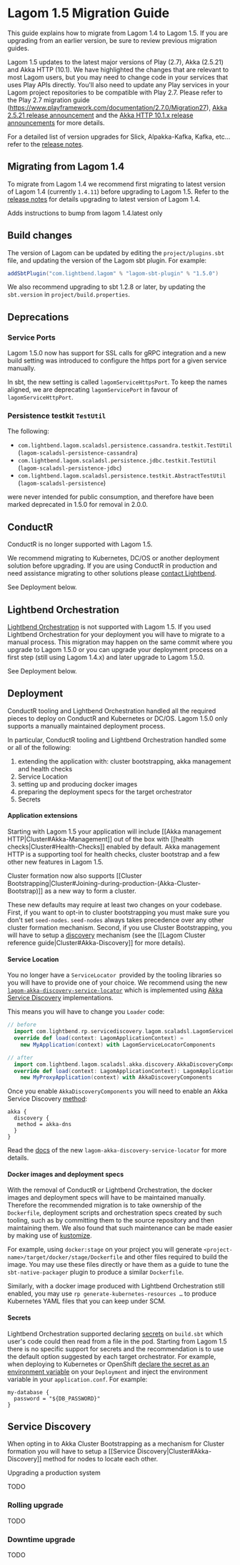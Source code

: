 # Lagom 1.5 Migration Guide

This guide explains how to migrate from Lagom 1.4 to Lagom 1.5. If you are upgrading from an earlier version, be sure to review previous migration guides.

Lagom 1.5 updates to the latest major versions of Play (2.7), Akka (2.5.21) and Akka HTTP (10.1). We have highlighted the changes that are relevant to most Lagom users, but you may need to change code in your services that uses Play APIs directly. You'll also need to update any Play services in your Lagom project repositories to be compatible with Play 2.7. Please refer to the Play 2.7 migration guide (https://www.playframework.com/documentation/2.7.0/Migration27), [Akka 2.5.21 release announcement](https://akka.io/blog/news/2019/02/13/akka-2.5.21-released) and the [Akka HTTP 10.1.x release announcements](https://akka.io/blog/news-archive.html) for more details.

For a detailed list of version upgrades for Slick, Alpakka-Kafka, Kafka, etc... refer to the [release notes](https://github.com/lagom/lagom/releases).

## Migrating from Lagom 1.4

To migrate from Lagom 1.4 we recommend first migrating to latest version of Lagom 1.4 (currently `1.4.11`) before upgrading to Lagom 1.5. Refer to the [release notes](https://github.com/lagom/lagom/releases) for details upgrading to latest version of Lagom 1.4.

Adds instructions to bump from lagom 1.4.latest only

## Build changes

The version of Lagom can be updated by editing the `project/plugins.sbt` file, and updating the version of the Lagom sbt plugin. For example:

```scala
addSbtPlugin("com.lightbend.lagom" % "lagom-sbt-plugin" % "1.5.0")
```

We also recommend upgrading to sbt 1.2.8 or later, by updating the `sbt.version` in `project/build.properties`.

## Deprecations

### Service Ports

Lagom 1.5.0 now has support for SSL calls for gRPC integration and a new build setting was introduced to configure the https port for a given service manually.

In sbt, the new setting is called `lagomServiceHttpsPort`. To keep the names aligned, we are deprecating `lagomServicePort` in favour of `lagomServiceHttpPort`.

### Persistence testkit `TestUtil`

The following:

* `com.lightbend.lagom.scaladsl.persistence.cassandra.testkit.TestUtil` (`lagom-scaladsl-persistence-cassandra`)
* `com.lightbend.lagom.scaladsl.persistence.jdbc.testkit.TestUtil` (`lagom-scaladsl-persistence-jdbc`)
* `com.lightbend.lagom.scaladsl.persistence.testkit.AbstractTestUtil` (`lagom-scaladsl-persistence`)

were never intended for public consumption, and therefore have been marked deprecated in 1.5.0 for removal in
2.0.0.

## ConductR

ConductR is no longer supported with Lagom 1.5.

We recommend migrating to Kubernetes, DC/OS or another deployment solution before upgrading. If you are using ConductR in production and need assistance migrating to other solutions please [contact Lightbend](https://www.lightbend.com/contact).

See Deployment below.

## Lightbend Orchestration

[Lightbend Orchestration](https://developer.lightbend.com/docs/lightbend-orchestration/current/) is not supported with Lagom 1.5. If you used Lightbend Orchestration for your deployment you will have to migrate to a manual process. This migration may happen on the same commit where you upgrade to Lagom 1.5.0 or you can upgrade your deployment process on a first step (still using Lagom 1.4.x) and later upgrade to Lagom 1.5.0.

See Deployment below.

## Deployment

ConductR tooling and Lightbend Orchestration handled all the required pieces to deploy on ConductR and Kubernetes or DC/OS. Lagom 1.5.0 only supports a manually maintained deployment process.

In particular, ConductR tooling and Lightbend Orchestration handled some or all of the following:

1. extending the application with: cluster bootstrapping, akka management and health checks
2. Service Location
3. setting up and producing docker images
4. preparing the deployment specs for the target orchestrator
5. Secrets

#### Application extensions

Starting with Lagom 1.5 your application will include [[Akka management HTTP|Cluster#Akka-Management]] out of the box with [[health checks|Cluster#Health-Checks]] enabled by default.  Akka management HTTP is a supporting tool for health checks, cluster bootstrap and a few other new features in Lagom 1.5. 

Cluster formation now also supports [[Cluster Bootstrapping|Cluster#Joining-during-production-(Akka-Cluster-Bootstrap)]] as a new way to form a cluster. 

These new defaults may require at least two changes on your codebase. First, if you want to opt-in to cluster bootstrapping you must make sure you don't set `seed-nodes`. `seed-nodes` always takes precedence over any other cluster formation mechanism. Second, if you use Cluster Bootstrapping, you will have to setup a [discovery](https://doc.akka.io/docs/akka/2.5/discovery/index.html) mechanism (see the [[Lagom Cluster reference guide|Cluster#Akka-Discovery]] for more details). 

#### Service Location

You no longer have a `ServiceLocator `provided by the tooling libraries so you will have to provide one of your choice. We recommend using the new [`lagom-akka-discovery-service-locator`](https://github.com/lagom/lagom-akka-discovery-service-locator) which is implemented using [Akka Service Discovery](https://doc.akka.io/docs/akka/current/discovery/index.html) implementations.

This means you will have to change you `Loader` code:

```scala
// before 
  import com.lightbend.rp.servicediscovery.lagom.scaladsl.LagomServiceLocatorComponents
  override def load(context: LagomApplicationContext) =
    new MyApplication(context) with LagomServiceLocatorComponents

// after
  import com.lightbend.lagom.scaladsl.akka.discovery.AkkaDiscoveryComponents
  override def load(context: LagomApplicationContext): LagomApplication =
    new MyProxyApplication(context) with AkkaDiscoveryComponents

```

Once you enable `AkkaDiscoveryComponents` you will need to enable an Akka Service Discovery [method](https://doc.akka.io/docs/akka/current/discovery/index.html):

```
akka {
  discovery {
   method = akka-dns
  }
}
```

Read the [docs](https://github.com/lagom/lagom-akka-discovery-service-locator) of the new `lagom-akka-discovery-service-locator` for more details.

#### Docker images and deployment specs

With the removal of ConductR or Lightbend Orchestration, the docker images and deployment specs will have to be maintained manually. Therefore the recommended migration is to take ownership of the `Dockerfile`, deployment scripts and orchestration specs created by such tooling, such as by committing them to the source repository and then maintaining them.  We also found that such maintenance can be made easier by making use of [kustomize](https://github.com/kubernetes-sigs/kustomize).

For example, using `docker:stage` on your project you will generate `<project-name>/target/docker/stage/Dockerfile` and other files required to build the image. You may use these files directly or have them as a guide to tune the `sbt-native-packager` plugin to produce a similar `Dockerfile`.

Similarly, with a docker image produced with Lightbend Orchestration still enabled, you may use `rp generate-kubernetes-resources …` to produce Kubernetes YAML files that you can keep under SCM.

#### Secrets

Lightbend Orchestration supported declaring [secrets](https://developer.lightbend.com/docs/lightbend-orchestration/current/features/secrets.html) on `build.sbt`  which user's code could then read from a file in the pod. Starting from Lagom 1.5 there is no specific support for secrets and the recommendation is to use the default option suggested by each target orchestrator. For example, when deploying to Kubernetes or OpenShift [declare the secret as an environment variable](https://kubernetes.io/docs/concepts/configuration/secret/#using-secrets-as-environment-variables) on your `Deployment` and inject the environment variable in your `application.conf`. For example:

```
my-database {
  password = "${DB_PASSWORD}"
}
```



## Service Discovery

When opting in to Akka Cluster Bootstrapping as a mechanism for Cluster formation you will have to setup a [[Service Discovery|Cluster#Akka-Discovery]]  method for nodes to locate each other.



Upgrading a production system

TODO

### Rolling upgrade

TODO

### Downtime upgrade

TODO
